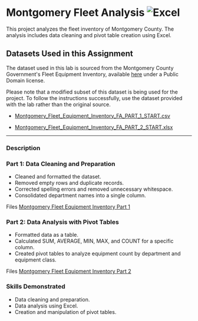 # Montgomery Fleet Analysis  ![Excel](https://img.shields.io/badge/-Excel-217346?style=flat&logo=microsoft-excel&logoColor=white)

This project analyzes the fleet inventory of Montgomery County. The analysis includes data cleaning and pivot table creation using Excel. 

## Datasets Used in this Assignment
The dataset used in this lab is sourced from the Montgomery County Government's Fleet Equipment Inventory, available [here](https://data.montgomerycountymd.gov/Government/Fleet-Equipment-Inventory/93vc-wpdr/about_data) under a Public Domain license.

Please note that a modified subset of this dataset is being used for the project. To follow the instructions successfully, use the dataset provided with the lab rather than the original source.

- [Montgomery_Fleet_Equipment_Inventory_FA_PART_1_START.csv](Montgomery-Fleet-Analysis/Montgomery_Fleet_Equipment_Inventory_FA_PART_1_START%20(1).csv)

- [Montgomery_Fleet_Equipment_Inventory_FA_PART_2_START.xlsx](Montgomery-Fleet-Analysis/Montgomery_Fleet_Equipment_Inventory_FA_PART_2_START%20(1).xlsx)

---

### Description

### Part 1: Data Cleaning and Preparation

- Cleaned and formatted the dataset.
- Removed empty rows and duplicate records.
- Corrected spelling errors and removed unnecessary whitespace.
- Consolidated department names into a single column.

Files [Montgomery Fleet Equipment Inventory Part 1](Montgomery_Fleet_Equipment_Inventory_FA_PART_1_END.XLSX.xlsx)

### Part 2: Data Analysis with Pivot Tables

- Formatted data as a table.
- Calculated SUM, AVERAGE, MIN, MAX, and COUNT for a specific column.
- Created pivot tables to analyze equipment count by department and equipment class.

Files [Montgomery Fleet Equipment Inventory Part 2](Montgomery_Fleet_Equipment_Inventory_FA_PART_2_END.XLSX.xlsx)

### Skills Demonstrated

- Data cleaning and preparation.
- Data analysis using Excel.
- Creation and manipulation of pivot tables.

